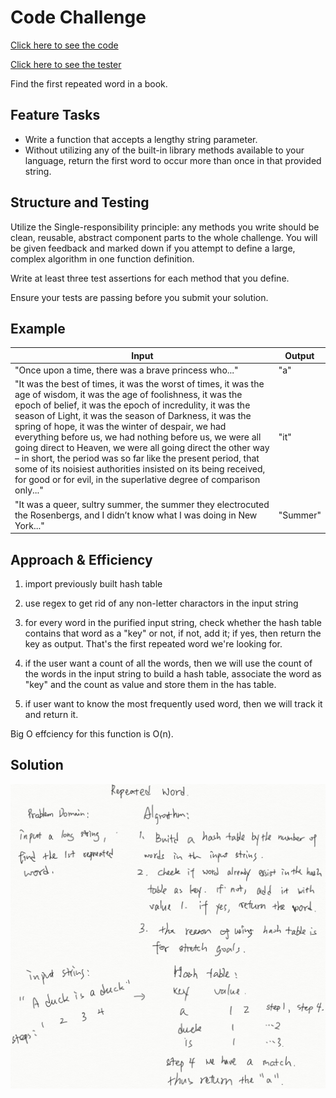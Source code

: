 # Code Challenge

[Click here to see the code](repeated_word.py)

[Click here to see the tester](../../../tests/data_structures/repeated_word/test_repeated_word.py)

Find the first repeated word in a book.

## Feature Tasks

- Write a function that accepts a lengthy string parameter.
- Without utilizing any of the built-in library methods available to your language, return the first word to occur more than once in that provided string.

## Structure and Testing

Utilize the Single-responsibility principle: any methods you write should be clean, reusable, abstract component parts to the whole challenge. You will be given feedback and marked down if you attempt to define a large, complex algorithm in one function definition.

Write at least three test assertions for each method that you define.

Ensure your tests are passing before you submit your solution.

## Example

|Input|Output|
|---|---|
|"Once upon a time, there was a brave princess who..."|"a"|
|"It was the best of times, it was the worst of times, it was the age of wisdom, it was the age of foolishness, it was the epoch of belief, it was the epoch of incredulity, it was the season of Light, it was the season of Darkness, it was the spring of hope, it was the winter of despair, we had everything before us, we had nothing before us, we were all going direct to Heaven, we were all going direct the other way – in short, the period was so far like the present period, that some of its noisiest authorities insisted on its being received, for good or for evil, in the superlative degree of comparison only..."|"it"|
|"It was a queer, sultry summer, the summer they electrocuted the Rosenbergs, and I didn’t know what I was doing in New York..."|"Summer"|

## Approach & Efficiency

1. import previously built hash table

2. use regex to get rid of any non-letter charactors in the input string

3. for every word in the purified input string, check whether the hash table contains that word as a "key" or not, if not, add it; if yes, then return the key as output. That's the first repeated word we're looking for.

4. if the user want a count of all the words, then we will use the count of the words in the input string to build a hash table, associate the word as "key" and the count as value and store them in the has table.

5. if user want to know the most frequently used word, then we will track it and return it.

Big O effciency for this function is O(n).

## Solution

![img](1.PNG)
